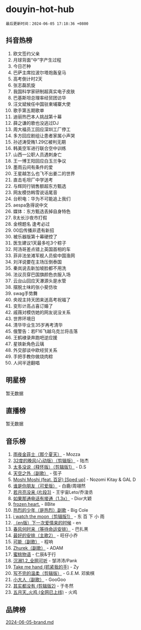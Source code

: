 # douyin-hot-hub

`最后更新时间：2024-06-05 17:18:36 +0800`

## 抖音热榜

1. 欧文签约父亲
1. 月球背面“中”字产生过程
1. 今日芒种
1. 巴萨主席拉波尔塔炮轰皇马
1. 高考倒计时2天
1. 张志磊凯旋
1. 我国科学家研制超真实电子皮肤
1. 巴基斯坦总理率经贸团访华
1. 汪文斌候任中国驻柬埔寨大使
1. 歌手第五期歌单
1. 迪丽热巴本人挑战第十幕
1. 薛之谦的歌也没逃过DJ
1. 周大福员工回应深圳工厂停工
1. 多方回应剧组让患者家属小声哭
1. 孙述涛受贿1.29亿被判无期
1. 韩美空军进行联合空中训练
1. 山西一公职人员遇刺身亡
1. 王一博王阳回应白玉兰争议
1. 墨雨云间有条件的爱
1. 王星越怎么也飞不出姜二的世界
1. 直击毛坦厂中学送考
1. 与辉同行销售额超东方甄选
1. 网友模仿韩雪说话尾音
1. 台积电：华为不可能追上我们
1. aespa急得说中文
1. 媒体：东方甄选丢掉自身特色
1. B太长沙夜市打假
1. 金榜题名 逢考必过
1. 00后传播非遗有新招
1. 被乐器版第十幕硬控了
1. 医生建议1天最多吃3个粽子
1. 阿汤哥差点错上英国首相的车
1. 菲非法坐滩军舰人员偷中国渔网
1. 刘洋说要在主场压倒泰国
1. 秦岚说去新加坡脸都不用洗
1. 法议员穿巴国旗颜色衣服入场
1. 云台山回应天瀑源头是水管
1. 摆脱土味的张小斐仿妆
1. swag手势舞
1. 央视主持天团来送高考祝福了
1. 变形计高占喜订婚了
1. 戚薇对模仿她的网友说没关系
1. 世界环境日
1. 清华毕业生35岁再考清华
1. 俄警告：若F16飞越乌克兰将击落
1. 王鹤棣录奔跑吧逆应援
1. 星铁新角色云璃
1. 外交部谈中欧经贸关系
1. 手把手教你做烧肉粽
1. 人间半途翻唱

## 明星榜

暂无数据

## 直播榜

暂无数据

## 音乐榜

1. [雨夜金菲士（那个夏天）](https://sf5-hl-cdn-tos.douyinstatic.com/obj/tos-cn-ve-2774/osPmPLDWQBBE2Z6bftCgYwkFaF4pEYEneXaZQs) - Mozza
1. [32度的晚风(心动版）（剪辑版）](https://sf5-hl-cdn-tos.douyinstatic.com/obj/tos-cn-ve-2774/owNyabsyWdzUulxhoJfK8IBXgp0UMQAHpvGh2B) - 陆杰
1. [太多没说（释怀版）（剪辑版1）](https://sf5-hl-cdn-tos.douyinstatic.com/obj/tos-cn-ve-2774/oEbKIiDC0BA8CJOQHYA6aeCVYeHgckHdntZSDj) - D.S
1. [天空之外（副歌）](https://sf5-hl-cdn-tos.douyinstatic.com/obj/tos-cn-ve-2774/oAYn0BTp8jS8iSyZSHMUWAikyvAWI1c7aiJTr) - 弦子
1. [Moshi Moshi (feat. 百足) [Sped up]](https://sf5-hl-cdn-tos.douyinstatic.com/obj/tos-cn-ve-2774/ocCPFQcXJLeroaIdQLIGAoeeYM3OAUYGDguHXz) - Nozomi Kitay & GAL D
1. [谁是你朋友（可爱版）](https://sf5-hl-cdn-tos.douyinstatic.com/obj/tos-cn-ve-2774/owKjggBwGZexYCjVAIeEFURf1LJTjMDaK6AzKN) - 白鹿/周翊然
1. [若月亮没来 (片段3)](https://sf3-cdn-tos.douyinstatic.com/obj/tos-cn-ve-2774/okfyEUsGW1B1ovJi5JiN9IjvAT2lMwA054GoEB) - 王宇宙Leto/乔浚丞
1. [如果那通电话有接通（1.3x）](https://sf5-hl-cdn-tos.douyinstatic.com/obj/tos-cn-ve-2774/ocJeJKhUhAJG8EYZiEFfGFAPkD3beMQ5mwDv1e) - Dior大颖
1. [frozen heart.](https://sf3-cdn-tos.douyinstatic.com/obj/tos-cn-ve-2774/oIIWJfyjIACZA9zQMtnJ6hQQhFC4vhCupoRBsO) - 8Bite
1. [热烈的少年（是热烈）副歌](https://sf5-hl-cdn-tos.douyinstatic.com/obj/tos-cn-ve-2774/owVNI0CLDAUMtSz6TEYvfFBFL4UDFFhLfgK8fa) - Big Cole
1. [i watch the moon（剪辑版1）](https://sf5-hl-cdn-tos.douyinstatic.com/obj/tos-cn-ve-2774/o0I9mSChzHZANMJIEBfkCQzzg6N5WAcVtqft9P) - 东 百 下 小 雨
1. [（en版）下一次爱情来的时候](https://sf5-hl-cdn-tos.douyinstatic.com/obj/tos-cn-ve-2774/owZIscFWHUMFAbrAisiax4ioKVNAKH9jYvbBk) - en
1. [春风何时来（等待命运安排）](https://sf6-cdn-tos.douyinstatic.com/obj/tos-cn-ve-2774/oICBNbD3gelMfB4WgiD1KI2jQtXZE2FgHLwtsl) - 巴扎黑
1. [最好的安排（主歌2）](https://sf3-cdn-tos.douyinstatic.com/obj/tos-cn-ve-2774/oMMZX1DuHpMwgoDztBmZswgQnbCeeANZxBHkFY) - 旺仔小乔
1. [可能（副歌）](https://sf5-hl-cdn-tos.douyinstatic.com/obj/tos-cn-ve-2774/cde1731888894259b333569393c2fb51) - 程响
1. [Zhurek（副歌）](https://sf3-cdn-tos.douyinstatic.com/obj/tos-cn-ve-2774/ooQm8FBZQDlf0btEYgVpCcSCQfrdJGBEKZYBGS) - ADAM
1. [蜜桃物语](https://sf5-hl-cdn-tos.douyinstatic.com/obj/tos-cn-ve-2774/oIhOSCZtIACtYU4XQkngiW9kCBfVD1Fz9IYeqL) - 仁辰&于行
1. [沉溺1.2_全网可听](https://sf5-hl-cdn-tos.douyinstatic.com/obj/tos-cn-ve-2774/ok2QoiBqsWAX9McZmWiI9gAB0EzwD4Xj6yfmtH) - 邹沛沛/Pank
1. [Take me hand (抓紧我的手)](https://sf3-cdn-tos.douyinstatic.com/obj/tos-cn-ve-2774/os8GB2fDQQmJZTmtomg0gHX5fBACiEgcFgEKYg) - Zy
1. [写不完的温柔（剪辑版）](https://sf5-hl-cdn-tos.douyinstatic.com/obj/tos-cn-ve-2774/oYBzzZQJ233GfwkemJJffAIWgeIYrjZfWhHTcG) - G.E.M. 邓紫棋
1. [小大人（副歌）](https://sf5-hl-cdn-tos.douyinstatic.com/obj/tos-cn-ve-2774/oIhaDwehWhLFsVIG7QIICLLazDNGJAGg5geeb4) - GooGoo
1. [其实都没有 (剪辑版2)](https://sf3-cdn-tos.douyinstatic.com/obj/tos-cn-ve-2774/oEBNQenHZtBhxYjGgUDQk0BCHTigQafgFlbQ7k) - 于冬然
1. [五月天_火鸡 (全网已上线)](https://sf5-hl-cdn-tos.douyinstatic.com/obj/tos-cn-ve-2774/oEtOMSQZstjlJ4nfBEgeqN29IbWjkmDBrFtF2C) - 火鸡

## 品牌榜

[2024-06-05-brand.md](2024-06-05-brand.md)
